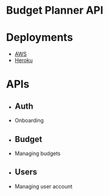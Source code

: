 # Budget Planner API
# Deployments
- [AWS](https://6vv0bus84b.execute-api.us-east-2.amazonaws.com/dev/)
- [Heroku](https://budget-planner-quail.herokuapp.com/)

# APIs
- ## Auth 
 - Onboarding
- ## Budget
 - Managing budgets
- ## Users
 - Managing user account
